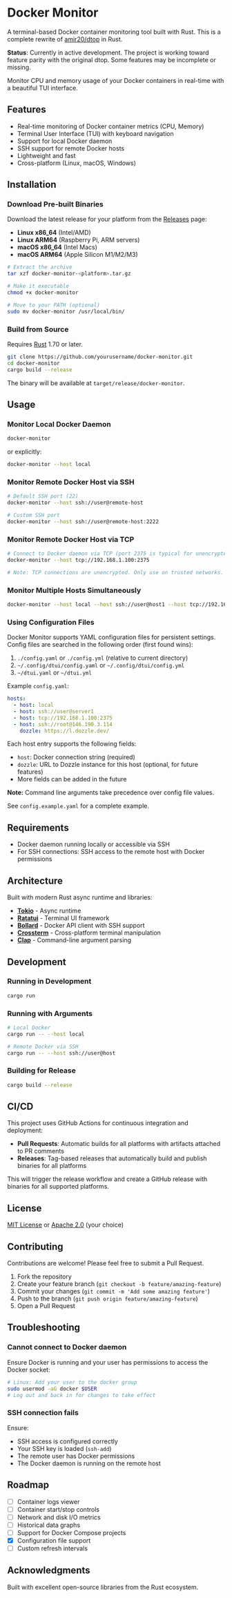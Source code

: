 # Docker Monitor

A terminal-based Docker container monitoring tool built with Rust. This is a complete rewrite of [amir20/dtop](https://github.com/amir20/dtop) in Rust.

**Status**: Currently in active development. The project is working toward feature parity with the original dtop. Some features may be incomplete or missing.

Monitor CPU and memory usage of your Docker containers in real-time with a beautiful TUI interface.

## Features

- Real-time monitoring of Docker container metrics (CPU, Memory)
- Terminal User Interface (TUI) with keyboard navigation
- Support for local Docker daemon
- SSH support for remote Docker hosts
- Lightweight and fast
- Cross-platform (Linux, macOS, Windows)

## Installation

### Download Pre-built Binaries

Download the latest release for your platform from the [Releases](../../releases) page:

- **Linux x86_64** (Intel/AMD)
- **Linux ARM64** (Raspberry Pi, ARM servers)
- **macOS x86_64** (Intel Macs)
- **macOS ARM64** (Apple Silicon M1/M2/M3)

```bash
# Extract the archive
tar xzf docker-monitor-<platform>.tar.gz

# Make it executable
chmod +x docker-monitor

# Move to your PATH (optional)
sudo mv docker-monitor /usr/local/bin/
```

### Build from Source

Requires [Rust](https://rustup.rs/) 1.70 or later.

```bash
git clone https://github.com/yourusername/docker-monitor.git
cd docker-monitor
cargo build --release
```

The binary will be available at `target/release/docker-monitor`.

## Usage

### Monitor Local Docker Daemon

```bash
docker-monitor
```

or explicitly:

```bash
docker-monitor --host local
```

### Monitor Remote Docker Host via SSH

```bash
# Default SSH port (22)
docker-monitor --host ssh://user@remote-host

# Custom SSH port
docker-monitor --host ssh://user@remote-host:2222
```

### Monitor Remote Docker Host via TCP

```bash
# Connect to Docker daemon via TCP (port 2375 is typical for unencrypted)
docker-monitor --host tcp://192.168.1.100:2375

# Note: TCP connections are unencrypted. Only use on trusted networks.
```

### Monitor Multiple Hosts Simultaneously

```bash
docker-monitor --host local --host ssh://user@host1 --host tcp://192.168.1.100:2375
```

### Using Configuration Files

Docker Monitor supports YAML configuration files for persistent settings. Config files are searched in the following order (first found wins):

1. `./config.yaml` or `./config.yml` (relative to current directory)
2. `~/.config/dtui/config.yaml` or `~/.config/dtui/config.yml`
3. `~/dtui.yaml` or `~/dtui.yml`

Example `config.yaml`:

```yaml
hosts:
  - host: local
  - host: ssh://user@server1
  - host: tcp://192.168.1.100:2375
  - host: ssh://root@146.190.3.114
    dozzle: https://l.dozzle.dev/
```

Each host entry supports the following fields:
- `host`: Docker connection string (required)
- `dozzle`: URL to Dozzle instance for this host (optional, for future features)
- More fields can be added in the future

**Note:** Command line arguments take precedence over config file values.

See `config.example.yaml` for a complete example.
## Requirements

- Docker daemon running locally or accessible via SSH
- For SSH connections: SSH access to the remote host with Docker permissions

## Architecture

Built with modern Rust async runtime and libraries:

- **[Tokio](https://tokio.rs/)** - Async runtime
- **[Ratatui](https://ratatui.rs/)** - Terminal UI framework
- **[Bollard](https://github.com/fussybeaver/bollard)** - Docker API client with SSH support
- **[Crossterm](https://github.com/crossterm-rs/crossterm)** - Cross-platform terminal manipulation
- **[Clap](https://github.com/clap-rs/clap)** - Command-line argument parsing

## Development

### Running in Development

```bash
cargo run
```

### Running with Arguments

```bash
# Local Docker
cargo run -- --host local

# Remote Docker via SSH
cargo run -- --host ssh://user@host
```

### Building for Release

```bash
cargo build --release
```

## CI/CD

This project uses GitHub Actions for continuous integration and deployment:

- **Pull Requests**: Automatic builds for all platforms with artifacts attached to PR comments
- **Releases**: Tag-based releases that automatically build and publish binaries for all platforms

This will trigger the release workflow and create a GitHub release with binaries for all supported platforms.

## License

[MIT License](LICENSE) or [Apache 2.0](LICENSE-APACHE) (your choice)

## Contributing

Contributions are welcome! Please feel free to submit a Pull Request.

1. Fork the repository
2. Create your feature branch (`git checkout -b feature/amazing-feature`)
3. Commit your changes (`git commit -m 'Add some amazing feature'`)
4. Push to the branch (`git push origin feature/amazing-feature`)
5. Open a Pull Request

## Troubleshooting

### Cannot connect to Docker daemon

Ensure Docker is running and your user has permissions to access the Docker socket:

```bash
# Linux: Add your user to the docker group
sudo usermod -aG docker $USER
# Log out and back in for changes to take effect
```

### SSH connection fails

Ensure:
- SSH access is configured correctly
- Your SSH key is loaded (`ssh-add`)
- The remote user has Docker permissions
- The Docker daemon is running on the remote host

## Roadmap

- [ ] Container logs viewer
- [ ] Container start/stop controls
- [ ] Network and disk I/O metrics
- [ ] Historical data graphs
- [ ] Support for Docker Compose projects
- [x] Configuration file support
- [ ] Custom refresh intervals

## Acknowledgments

Built with excellent open-source libraries from the Rust ecosystem.

